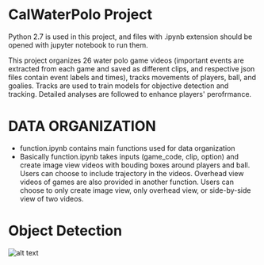 # CalWaterPolo Project

Python 2.7 is used in this project, and files with .ipynb extension should be opened with jupyter notebook to run them.

This project organizes 26 water polo game videos (important events are extracted from each game and saved as different clips, and respective json files contain event labels and times), tracks movements of players, ball, and goalies. Tracks are used to train models for objective detection and tracking. Detailed analyses are followed to enhance players' perofrmance.

# DATA ORGANIZATION

- function.ipynb contains main functions used for data organization
- Basically function.ipynb takes inputs (game_code, clip, option) and create image view videos with bouding boxes around players and ball. Users can choose to include trajectory in the videos. Overhead view videos of games are also provided in another function. Users can choose to only create image view, only overhead view, or side-by-side view of two videos.

# Object Detection

![alt text](https://github.com/sswpro/CalWaterPolo/blob/master/object_detection/Screen%20Shot%202018-12-06%20at%2011.59.31%20PM.png)


